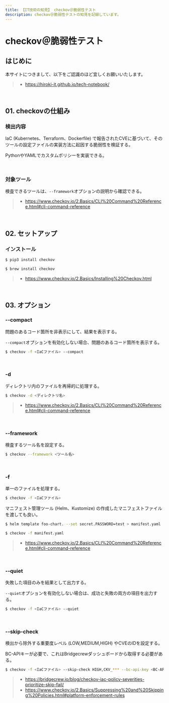 ```yaml
---
title: 【IT技術の知見】 checkov＠脆弱性テスト
description: checkov＠脆弱性テストの知見を記録しています。
---
```


# checkov＠脆弱性テスト

## はじめに

本サイトにつきまして、以下をご認識のほど宜しくお願いいたします。

> - https://hiroki-it.github.io/tech-notebook/

<br>

## 01. checkovの仕組み

### 検出内容

IaC (Kubernetes、Terraform、Dockerfile) で報告されたCVEに基づいて、そのツールの設定ファイルの実装方法に起因する脆弱性を検証する。

PythonやYAMLでカスタムポリシーを実装できる。

<br>

### 対象ツール

検査できるツールは、`--framework`オプションの説明から確認できる。

> - https://www.checkov.io/2.Basics/CLI%20Command%20Reference.html#cli-command-reference

<br>

## 02. セットアップ

### インストール

```bash
$ pip3 install checkov
```

```bash
$ brew install checkov
```

> - https://www.checkov.io/2.Basics/Installing%20Checkov.html

<br>

## 03. オプション

### --compact

問題のあるコード箇所を非表示にして、結果を表示する。

`--compact`オプションを有効化しない場合、問題のあるコード箇所を表示する。

```bash
$ checkov -f <IaCファイル> --compact
```

<br>

### -d

ディレクトリ内のファイルを再帰的に処理する。

```bash
$ checkov -d <ディレクトリ名>
```

> - https://www.checkov.io/2.Basics/CLI%20Command%20Reference.html#cli-command-reference

<br>

### --framework

検査するツール名を設定する。

```bash
$ checkov --framework <ツール名>
```

<br>

### -f

単一のファイルを処理する。

```bash
$ checkov -f <IaCファイル>
```

マニフェスト管理ツール (Helm、Kustomize) の作成したマニフェストファイルを渡しても良い。

```bash
$ helm template foo-chart. --set secret.PASSWORD=test > manifest.yaml

$ checkov -f manifest.yaml
```

> - https://www.checkov.io/2.Basics/CLI%20Command%20Reference.html#cli-command-reference

<br>

### --quiet

失敗した項目のみを結果として出力する。

`--quiet`オプションを有効化しない場合は、成功と失敗の両方の項目を出力する。

```bash
$ checkov -f <IaCファイル> --quiet
```

<br>

### --skip-check

検出から除外する重要度レベル (LOW,MEDIUM,HIGH) やCVEのIDを設定する。

BC-APIキーが必要で、これはBridgecrewダッシュボードから取得する必要がある。

```bash
$ checkov -f <IaCファイル> --skip-check HIGH,CKV_*** --bc-api-key <BC-APIキー>
```

> - https://bridgecrew.io/blog/checkov-iac-policy-severities-prioritize-skip-fail/
> - https://www.checkov.io/2.Basics/Suppressing%20and%20Skipping%20Policies.html#platform-enforcement-rules

<br>
